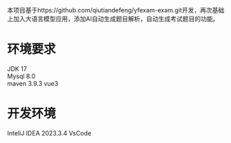本项目基于https://github.com/qiutiandefeng/yfexam-exam.git开发，再次基础上加入大语言模型应用，添加AI自动生成题目解析，自动生成考试题目的功能。


# 环境要求
JDK 17  
Mysql 8.0  
maven 3.9.3
vue3

# 开发环境
InteliJ IDEA 2023.3.4
VsCode
